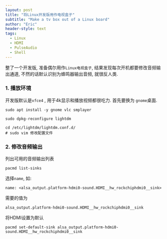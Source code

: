 ```yaml
---
layout: post
title: "将Linux开发版用作电视盒子"
subtitle: "Make a tv box out of a Linux board"
author: "Eric"
header-style: text
tags:
  - Linux
  - HDMI
  - PulseAudio
  - Shell
---
```






整了一个开发版, 准备偶尔用作`Linux电视盒子`, 结果发现每次开机都要修改音频输出通道, 不然的话默认识别为蜂鸣器输出音频, 就很反人类. 



### 1. 播放环境



开发版默认是`xfce4` , 用于4k显示和播放视频都很吃力. 首先要换为 `gnome`桌面.



```shell
sudo apt install -y gnome vlc smplayer
```

```shell
sudo dpkg-reconfigure lightdm
```

```shell
cd /etc/lightdm/lightdm.conf.d/
# sudo vim 修改配置文件
```





### 2. 修改音频输出



列出可用的音频输出列表

```shell
pacmd list-sinks
```

选择`name`, 如:

```shell
name: <alsa_output.platform-hdmi0-sound.HDMI__hw_rockchiphdmi0__sink>
```

需要的值为

```shell
alsa_output.platform-hdmi0-sound.HDMI__hw_rockchiphdmi0__sink
```



将HDMI设置为默认

```shell
pacmd set-default-sink alsa_output.platform-hdmi0-sound.HDMI__hw_rockchiphdmi0__sink
```

